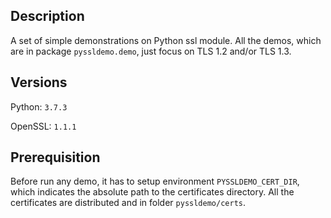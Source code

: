## Description
A set of simple demonstrations on Python ssl module. All the demos, which are in package `pyssldemo.demo`, just focus on TLS 1.2 and/or TLS 1.3.

## Versions
Python: `3.7.3`

OpenSSL: `1.1.1`

## Prerequisition
Before run any demo, it has to setup environment `PYSSLDEMO_CERT_DIR`, which indicates the absolute path to the certificates directory. All the certificates are distributed and in folder `pyssldemo/certs`.
